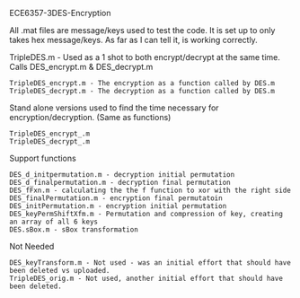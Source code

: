 ECE6357-3DES-Encryption

All .mat files are message/keys used to test the code. It is set up to only takes hex message/keys. As far as I can tell it, is working correctly.

TripleDES.m - Used as a 1 shot to both encrypt/decrypt at the same time. Calls DES_encrypt.m & DES_decrypt.m

    TripleDES_encrypt.m - The encryption as a function called by DES.m
    TripleDES_decrypt.m - The decryption as a function called by DES.m

Stand alone versions used to find the time necessary for encryption/decryption. (Same as functions)

    TripleDES_encrypt_.m
    TripleDES_decrypt_.m

Support functions

    DES_d_initpermutation.m - decryption initial permutation
    DES_d_finalpermutation.m - decryption final permutation
    DES_fFxn.m - calculating the the f function to xor with the right side
    DES_finalPermutation.m - encryption final permutatoin
    DES_initPermutation.m - encryption initial permutation
    DES_keyPermShiftXfm.m - Permutation and compression of key, creating an array of all 6 keys
    DES.sBox.m - sBox transformation

Not Needed

    DES_keyTransform.m - Not used - was an initial effort that should have been deleted vs uploaded.
    TripleDES_orig.m - Not used, another initial effort that should have been deleted.
